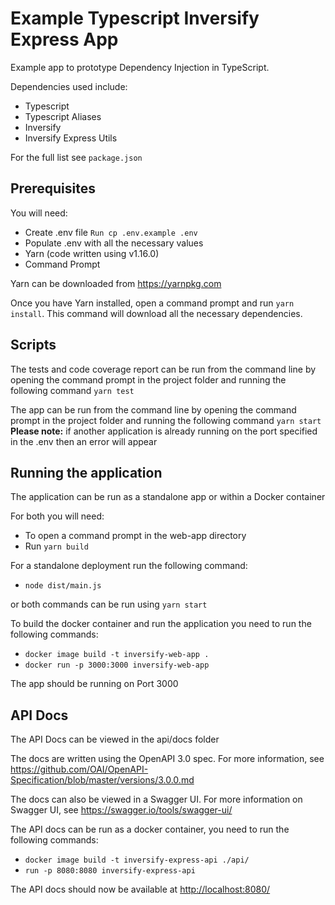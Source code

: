 # Example Typescript Inversify Express App

Example app to prototype Dependency Injection in TypeScript.

Dependencies used include:

* Typescript
* Typescript Aliases
* Inversify
* Inversify Express Utils

For the full list see `package.json`

## Prerequisites

You will need:

* Create .env file `Run cp .env.example .env`
* Populate .env with all the necessary values
* Yarn (code written using v1.16.0)
* Command Prompt

Yarn can be downloaded from <https://yarnpkg.com>

Once you have Yarn installed, open a command prompt and run `yarn install`. This command will download all the necessary dependencies.

## Scripts

The tests and code coverage report can be run from the command line by opening the command prompt in the project folder and running the following command `yarn test`

The app can be run from the command line by opening the command prompt in the project folder and running the following command `yarn start`
**Please note:** if another application is already running on the port specified in the .env then an error will appear

## Running the application

The application can be run as a standalone app or within a Docker container

For both you will need:

* To open a command prompt in the web-app directory
* Run `yarn build`

For a standalone deployment run the following command:

* `node dist/main.js`

or both commands can be run using `yarn start`

To build the docker container and run the application you need to run the following commands:

* `docker image build -t inversify-web-app .`
* `docker run -p 3000:3000 inversify-web-app`

The app should be running on Port 3000

## API Docs

The API Docs can be viewed in the api/docs folder

The docs are written using the OpenAPI 3.0 spec. For more information, see <https://github.com/OAI/OpenAPI-Specification/blob/master/versions/3.0.0.md>

The docs can also be viewed in a Swagger UI. For more information on Swagger UI, see <https://swagger.io/tools/swagger-ui/>

The API docs can be run as a docker container, you need to run the following commands:

* `docker image build -t inversify-express-api ./api/`
* `run -p 8080:8080 inversify-express-api`

The API docs should now be available at <http://localhost:8080/>
